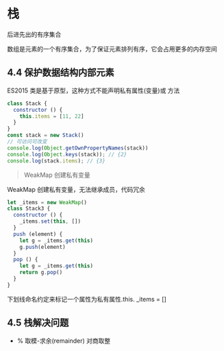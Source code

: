 # 栈

后进先出的有序集合

数组是元素的一个有序集合，为了保证元素排列有序，它会占用更多的内存空间


## 4.4 保护数据结构内部元素
ES2015 类是基于原型，这种方式不能声明私有属性(变量)或 方法
```javascript
class Stack {
  constructor () {
    this.items = [11, 22]
  }
}
const stack = new Stack()
// 可访问可改变
console.log(Object.getOwnPropertyNames(stack))
console.log(Object.keys(stack)); // {2}
console.log(stack.items); // {3}

```

> WeakMap 创建私有变量

WeakMap 创建私有变量，无法继承成员，代码冗余
```javascript
let _items = new WeakMap()
class Stack3 {
  constructor () {
    _items.set(this, [])
  }
  push (element) {
    let g = _items.get(this)
    g.push(element)
  }
  pop () {
    let g = _items.get(this)
    return g.pop()
  }
}
```

下划线命名约定来标记一个属性为私有属性.this. _items = []

## 4.5 栈解决问题
- % 取模-求余(remainder) 对商取整